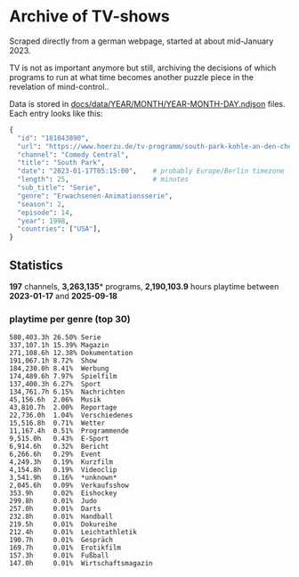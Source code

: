 # Archive of TV-shows

Scraped directly from a german webpage, started at about mid-January 2023.

TV is not as important anymore but still, archiving the decisions of which programs to run at what time
becomes another puzzle piece in the revelation of mind-control.. 

Data is stored in [docs/data/YEAR/MONTH/YEAR-MONTH-DAY.ndjson](docs/data/) files. 
Each entry looks like this:

```python
{
  "id": "181043890", 
  "url": "https://www.hoerzu.de/tv-programm/south-park-kohle-an-den-chefkoch/bid_181043890/", 
  "channel": "Comedy Central", 
  "title": "South Park", 
  "date": "2023-01-17T05:15:00",    # probably Europe/Berlin timezone 
  "length": 25,                     # minutes 
  "sub_title": "Serie", 
  "genre": "Erwachsenen-Animationsserie", 
  "season": 2, 
  "episode": 14, 
  "year": 1998, 
  "countries": ["USA"],
}
```

## Statistics

**197** channels, **3,263,135*** programs, **2,190,103.9** hours playtime between **2023-01-17** and **2025-09-18**


### playtime per genre (top 30)

    580,403.3h 26.50% Serie
    337,107.1h 15.39% Magazin
    271,108.6h 12.38% Dokumentation
    191,067.1h 8.72%  Show
    184,230.0h 8.41%  Werbung
    174,489.6h 7.97%  Spielfilm
    137,400.3h 6.27%  Sport
    134,761.7h 6.15%  Nachrichten
    45,156.6h  2.06%  Musik
    43,810.7h  2.00%  Reportage
    22,736.0h  1.04%  Verschiedenes
    15,516.8h  0.71%  Wetter
    11,167.4h  0.51%  Programmende
    9,515.0h   0.43%  E-Sport
    6,914.6h   0.32%  Bericht
    6,266.6h   0.29%  Event
    4,249.3h   0.19%  Kurzfilm
    4,154.8h   0.19%  Videoclip
    3,541.9h   0.16%  *unknown*
    2,045.6h   0.09%  Verkaufsshow
    353.9h     0.02%  Eishockey
    299.8h     0.01%  Judo
    257.0h     0.01%  Darts
    232.8h     0.01%  Handball
    219.5h     0.01%  Dokureihe
    212.4h     0.01%  Leichtathletik
    190.7h     0.01%  Gespräch
    169.7h     0.01%  Erotikfilm
    157.3h     0.01%  Fußball
    147.0h     0.01%  Wirtschaftsmagazin
